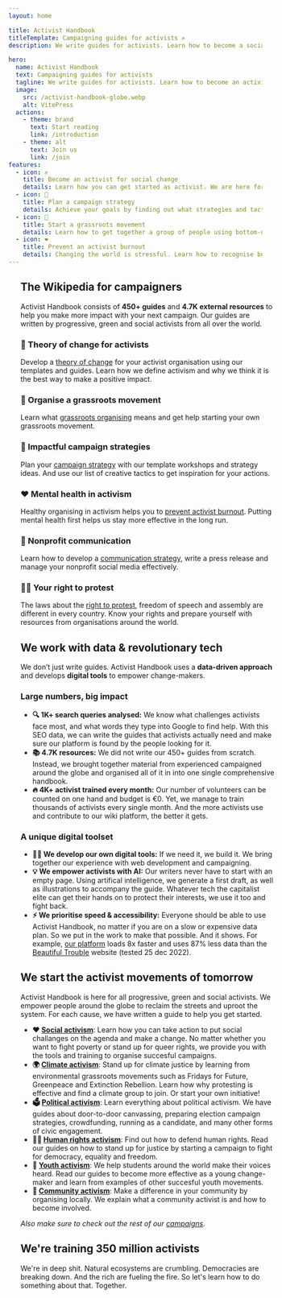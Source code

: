 ```yaml
---
layout: home

title: Activist Handbook
titleTemplate: Campaigning guides for activists ✊
description: We write guides for activists. Learn how to become a social activist, plan a political campaign strategy, and start a grassroots movement.

hero:
  name: Activist Handbook
  text: Campaigning guides for activists
  tagline: We write guides for activists. Learn how to become an activist, plan a political campaign strategy, and start a grassroots movement - all while not burning out.
  image:
    src: /activist-handbook-globe.webp
    alt: VitePress
  actions:
    - theme: brand
      text: Start reading
      link: /introduction
    - theme: alt
      text: Join us
      link: /join
features:
  - icon: ✊
    title: Become an activist for social change
    details: Learn how you can get started as activist. We are here for all green, progressive and social activists. We explain what activism is and how you can make a difference with community organizing.
  - icon: 📢
    title: Plan a campaign strategy
    details: Achieve your goals by finding out what strategies and tactics are most effective for your nonprofit or activist movement. Get inspired by our examples of policital campaigns around the world.
  - icon: 🌊
    title: Start a grassroots movement
    details: Learn how to get together a group of people using bottom-up campaigning. And grow your movement using distributed organizing and other strategies.
  - icon: ❤️
    title: Prevent an activist burnout
    details: Changing the world is stressful. Learn how to recognise burnout symptoms, how to deal with anxiety and other mental health challanges that activists deal with.
---
```


<div class="max-width">

<div class="vp-doc">

## The Wikipedia for campaigners

Activist Handbook consists of **450+ guides** and **4.7K external resources** to help you make more impact with your next campaign. Our guides are written by progressive, green and social activists from all over the world.

### 📕 Theory of change for activists

Develop a [theory of change](/theory) for your activist organisation using our templates and guides. Learn how we define activism and why we think it is the best way to make a positive impact.

### 🌊 Organise a grassroots movement

Learn what [grassroots organising](/organising) means and get help starting your own grassroots movement.

### 🎯 Impactful campaign strategies

Plan your [campaign strategy](/strategy) with our template workshops and strategy ideas. And use our list of creative tactics to get inspiration for your actions.

### ❤️ Mental health in activism

Healthy organising in activism helps you to [prevent activist burnout](/wellbeing). Putting mental health first helps us stay more effective in the long run.

### 💬 Nonprofit communication

Learn how to develop a [communication strategy](/communication), write a press release and manage your nonprofit social media effectively.

### 🧑‍⚖️ Your right to protest

The laws about the [right to protest](/rights), freedom of speech and assembly are different in every country. Know your rights and prepare yourself with resources from organisations around the world.

<action-smart-large/>

## We work with data & revolutionary tech

We don’t just write guides. Activist Handbook uses a **data-driven approach** and develops **digital tools** to empower change-makers.

### Large numbers, big impact

- **🔍 1K+ search queries analysed:** We know what challenges activists face most, and what words they type into Google to find help. With this SEO data, we can write the guides that activists actually need and make sure our platform is found by the people looking for it.
- **📚 4.7K resources:** We did not write our 450+ guides from scratch. Instead, we brought together material from experienced campaigned around the globe and organised all of it in into one single comprehensive handbook.
- **🔥 4K+ activist trained every month:** Our number of volunteers can be counted on one hand and budget is €0. Yet, we manage to train thousands of activists every single month. And the more activists use and contribute to our wiki platform, the better it gets.

### A unique digital toolset

- **🧑‍💻 We develop our own digital tools:** If we need it, we build it. We bring together our experience with web development and campaigning.
- **💡 We empower activists with AI:** Our writers never have to start with an empty page. Using artifical intelligence, we generate a first draft, as well as illustrations to accompany the guide. Whatever tech the capitalist elite can get their hands on to protect their interests, we use it too and fight back.
- **⚡️ We prioritise speed & accessibility:** Everyone should be able to use Activist Handbook, no matter if you are on a slow or expensive data plan. So we put in the work to make that possible. And it shows. For example, [our platform](https://gtmetrix.com/reports/new.activisthandbook.org/14N3WvPa/) loads 8x faster and uses 87% less data than the [Beautiful Trouble](https://gtmetrix.com/reports/beautifultrouble.org/AR67fKWP/) website (tested 25 dec 2022).

## We start the activist movements of tomorrow

Activist Handbook is here for all progressive, green and social activists. We empower people around the globe to reclaim the streets and uproot the system. For each cause, we have written a guide to help you get started.

- **❤️ [Social activism](campaigns/social)**: Learn how you can take action to put social challanges on the agenda and make a change. No matter whether you want to fight poverty or stand up for queer rights, we provide you with the tools and training to organise succesful campaigns.
- **🌍 [Climate activism](/campaigns/climate)**: Stand up for climate justice by learning from environmental grassroots movements such as Fridays for Future, Greenpeace and Extinction Rebellion. Learn how why protesting is effective and find a climate group to join. Or start your own initiative!
- **🗳 [Political activism](/campaigns/political)**: Learn everything about political activism. We have guides about door-to-door canvassing, preparing election campaign strategies, crowdfunding, running as a candidate, and many other forms of civic engagement.
- **👩‍⚖️ [Human rights activism](/campaigns/human-rights)**: Find out how to defend human rights. Read our guides on how to stand up for justice by starting a campaign to fight for democracy, equality and freedom.
- **📢 [Youth activism](/campaigns/youth)**: We help students around the world make their voices heard. Read our guides to become more effective as a young change-maker and learn from examples of other succesful youth movements.
- **🙌 [Community activism](/campaigns/community)**: Make a difference in your community by organising locally. We explain what a community activist is and how to become involved.

_Also make sure to check out the rest of our [campaigns](/campaigns)._

<action-custom buttonlink="/join" buttonlabel="Join the campaign">
  <h2>We're training 350 million activists</h2>
  <p class="description">
    We're in deep shit. Natural ecosystems are crumbling. Democracies are breaking down. And the rich are fueling the fire. So let's learn how to do something about that. Together.
  </p>
</action-custom>

</div>

</div>

<style scoped>
  .max-width{
    width: 100%;
    max-width: 736px;
    padding: 0 24px;
    margin: auto;
  }
</style>

